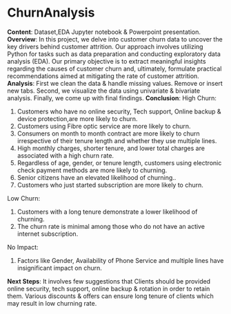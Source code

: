 # ChurnAnalysis
**Content**: Dataset,EDA Jupyter notebook & Powerpoint presentation.
**Overview**: In this project, we delve into customer churn data to uncover the key drivers behind customer attrition. Our approach involves utilizing Python for tasks such as data preparation and conducting exploratory data analysis (EDA). Our primary objective is to extract meaningful insights regarding the causes of customer churn and, ultimately, formulate practical recommendations aimed at mitigating the rate of customer attrition.
**Analysis**: First we clean the data & handle missing values. Remove or insert new tabs. Second, we visualize the data using univariate & bivariate analysis. Finally, we come up with final findings.
**Conclusion**: High Churn:

1. Customers who have no online security, Tech support, Online backup & device protection,are more likely to churn.
2. Customers using Fibre optic service are more likely to churn.
3. Consumers on month to month contract are more likely to churn irrespective of their tenure length and whether they use multiple lines.
4. High monthly charges, shorter tenure, and lower total charges are associated with a high churn rate.
5. Regardless of age, gender, or tenure length, customers using electronic check payment methods are more likely to churning.
6. Senior citizens have an elevated likelihood of churning..
7. Customers who just started subscription  are more likely to churn. 

Low Churn:

1. Customers with a long tenure demonstrate a lower likelihood of churning.
2. The churn rate is minimal among those who do not have an active internet subscription.

No Impact:

1. Factors like Gender, Availability of Phone Service and multiple lines have insignificant impact on churn. 

**Next Steps**: It involves few suggestions that Clients should be provided online security, tech support, online backup & rotation in order to retain them.
Various discounts & offers can ensure long tenure of clients which may result in low churning rate.
